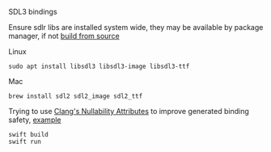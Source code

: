 SDL3 bindings

Ensure sdlr libs are installed system wide, they may be available by package manager, if not [build from source ](https://github.com/libsdl-org/SDL/blob/main/INSTALL.md)

Linux

```
sudo apt install libsdl3 libsdl3-image libsdl3-ttf
```

Mac
```
brew install sdl2 sdl2_image sdl2_ttf
```

Trying to use [Clang's Nullability Attributes](https://clang.llvm.org/docs/AttributeReference.html#nullability-attributes) to improve generated binding safety, [example](https://github.com/3xau1o/swift-sdl3-demo/blob/4ab5649cd949a1ea49269b142045b94816b9e047/Sources/SDL3/sdl3.h#L9) 

```
swift build
swift run
```
